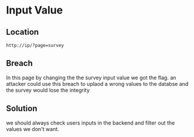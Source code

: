 
# Input Value

## Location

```
http://ip/?page=survey
```
## Breach
In this page by changing the the survey input value we got the flag.
an attacker could use this breach to uplaod a wrong values to the databse and the survey would lose the integrity

## Solution

we should always check users inputs in the backend and filter out the values we don't want.